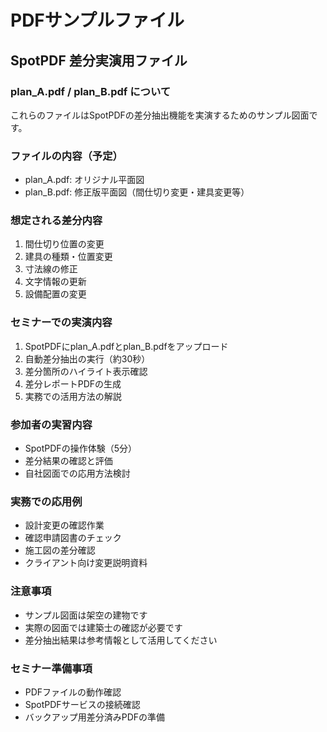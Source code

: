 # PDFサンプルファイル

## SpotPDF 差分実演用ファイル

### plan_A.pdf / plan_B.pdf について

これらのファイルはSpotPDFの差分抽出機能を実演するためのサンプル図面です。

### ファイルの内容（予定）
- plan_A.pdf: オリジナル平面図
- plan_B.pdf: 修正版平面図（間仕切り変更・建具変更等）

### 想定される差分内容
1. 間仕切り位置の変更
2. 建具の種類・位置変更
3. 寸法線の修正
4. 文字情報の更新
5. 設備配置の変更

### セミナーでの実演内容
1. SpotPDFにplan_A.pdfとplan_B.pdfをアップロード
2. 自動差分抽出の実行（約30秒）
3. 差分箇所のハイライト表示確認
4. 差分レポートPDFの生成
5. 実務での活用方法の解説

### 参加者の実習内容
- SpotPDFの操作体験（5分）
- 差分結果の確認と評価
- 自社図面での応用方法検討

### 実務での応用例
- 設計変更の確認作業
- 確認申請図書のチェック
- 施工図の差分確認
- クライアント向け変更説明資料

### 注意事項
- サンプル図面は架空の建物です
- 実際の図面では建築士の確認が必要です
- 差分抽出結果は参考情報として活用してください

### セミナー準備事項
- PDFファイルの動作確認
- SpotPDFサービスの接続確認
- バックアップ用差分済みPDFの準備